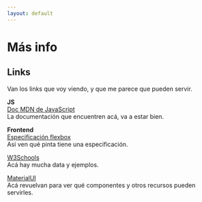 ```yaml
---
layout: default
---
```


# Más info

## Links

Van los links que voy viendo, y que me parece que pueden servir.

**JS**  
[Doc MDN de JavaScript](https://developer.mozilla.org/en-US/docs/Web/JavaScript)  
La documentación que encuentren acá, va a estar bien.


**Frontend**  
[Especificación flexbox](https://www.w3.org/TR/css-flexbox-1/)  
Así ven qué pinta tiene una especificación.

[W3Schools](https://www.w3schools.com/)  
Acá hay mucha data y ejemplos.

[MaterialUI](https://material-ui.com/)  
Acá revuelvan para ver qué componentes y otros recursos pueden servirles.
